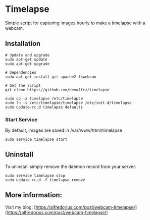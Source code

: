 # Timelapse

Simple script for capturing images hourly to make a timelapse with a webcam.

## Installation

```
# Update and upgrade
sudo apt-get update
sudo apt-get upgrade

# Dependencies
sudo apt-get install git apache2 fswebcam

# Get the script
git clone https://github.com/devalfrz/timelapse

sudo cp -a timelapse /etc/timelapse
sudo ln -s /etc/timelapse/timelapse /etc/init.d/timelapse
sudo update-rc.d timelapse defaults
```

### Start Service

By default, images are saved in /var/www/html/timelapse

```
sudo service timelapse start
```

## Uninstall
To uninstall simply remove the daemon record from your server:

```
sudo service timelapse stop
sudo update-rc.d -f timelapse remove
```

## More information:

Visit my blog: [https://alfredorius.com/post/webcam-timelapse/](https://alfredorius.com/post/webcam-timelapse/)
